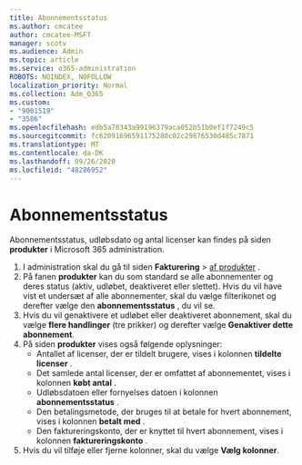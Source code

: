 ```yaml
---
title: Abonnementsstatus
ms.author: cmcatee
author: cmcatee-MSFT
manager: scotv
ms.audience: Admin
ms.topic: article
ms.service: o365-administration
ROBOTS: NOINDEX, NOFOLLOW
localization_priority: Normal
ms.collection: Adm_O365
ms.custom:
- "9001519"
- "3586"
ms.openlocfilehash: edb5a78343a99196379aca052b51b0ef1f7249c5
ms.sourcegitcommit: fc62091696591175280c02c29876530d485c7871
ms.translationtype: MT
ms.contentlocale: da-DK
ms.lasthandoff: 09/26/2020
ms.locfileid: "48286952"
---
```

# <a name="subscription-status"></a>Abonnementsstatus

Abonnementsstatus, udløbsdato og antal licenser kan findes på siden **produkter** i Microsoft 365 administration.

1. I administration skal du gå til siden **Fakturering**  >  [af produkter](https://go.microsoft.com/fwlink/p/?linkid=842054) .
2. På fanen **produkter** kan du som standard se alle abonnementer og deres status (aktiv, udløbet, deaktiveret eller slettet). Hvis du vil have vist et undersæt af alle abonnementer, skal du vælge filterikonet og derefter vælge den **abonnementsstatus** , du vil se.
3. Hvis du vil genaktivere et udløbet eller deaktiveret abonnement, skal du vælge **flere handlinger** (tre prikker) og derefter vælge **Genaktiver dette abonnement**.
4. På siden **produkter** vises også følgende oplysninger:
    - Antallet af licenser, der er tildelt brugere, vises i kolonnen **tildelte licenser** .
    - Det samlede antal licenser, der er omfattet af abonnementet, vises i kolonnen **købt antal** .
    - Udløbsdatoen eller fornyelses datoen i kolonnen **abonnementsstatus** .
    - Den betalingsmetode, der bruges til at betale for hvert abonnement, vises i kolonnen **betalt med** .
    - Den faktureringskonto, der er knyttet til hvert abonnement, vises i kolonnen **faktureringskonto** .
5. Hvis du vil tilføje eller fjerne kolonner, skal du vælge **Vælg kolonner**.
